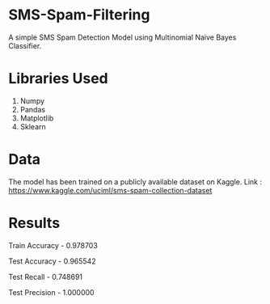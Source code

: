 # SMS-Spam-Filtering
A simple SMS Spam Detection Model using Multinomial Naive Bayes Classifier. 

# Libraries Used
1. Numpy
2. Pandas
3. Matplotlib
4. Sklearn

# Data
The model has been trained on a publicly available dataset on Kaggle.
Link : https://www.kaggle.com/uciml/sms-spam-collection-dataset

# Results
Train Accuracy - 0.978703

Test Accuracy - 0.965542

Test Recall - 0.748691

Test Precision - 1.000000
